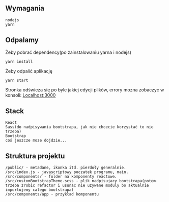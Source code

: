 ## Wymagania
    nodejs
    yarn

## Odpalamy
Żeby pobrać dependency(po zainstalowaniu yarna i nodejs)<br />

    yarn install

Żeby odpalić aplikację

    yarn start

Stronka odświeża się po byle jakiej edycji plików, errory mozna zobaczyc w konsoli:
[Localhost:3000](http://localhost:3000)

## Stack

    React
    Sass(do nadpisywania bootstrapa, jak nie chcecie korzystać to nie trzeba)
    Bootstrap
    coś jeszcze moze dojdzie...

## Struktura projektu

    /public/ - metadane, ikonka itd. pierdoły generalnie.
    /src/index.js - javascriptowy poczatek programu, main.
    /src/components/ - folder na komponenty reactowe.
    /src/customBootstrapTheme.scss - plik nadpisujacy bootstrapa(potem trzeba zrobic refactor i usunac nie uzywane moduly bo aktualnie importujemy calego bootstrapa)
    /src/components/app - przykład komponentu
